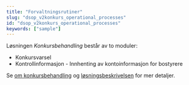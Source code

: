 ```yaml
---
title: "Forvaltningsrutiner"
slug: "dsop_v2konkurs_operational_processes"
id: "dsop_v2konkurs_operational_processes"
keywords: ["sample"]
---
```


Løsningen *Konkursbehandling* består av to moduler:

* Konkursvarsel
* Kontrollinformasjon - Innhenting av kontoinformasjon for bostyrere

Se [om konkursbehandling](/dsop_v2konkurs_about) og
[løsningsbeskrivelsen](/dsop_v2konkurs_løsningsbeskrivelse) for mer detaljer.

